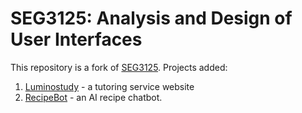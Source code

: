 # SEG3125: Analysis and  Design of User Interfaces

This repository is a fork of [SEG3125](https://github.com/aelsaddik/SEG3125). 
Projects added:
1. [Luminostudy](https://sohpha.github.io/luminostudy/) - a tutoring service website
2. [RecipeBot](https://huggingface.co/spaces/slubega/RecipeBot) - an AI recipe chatbot.

